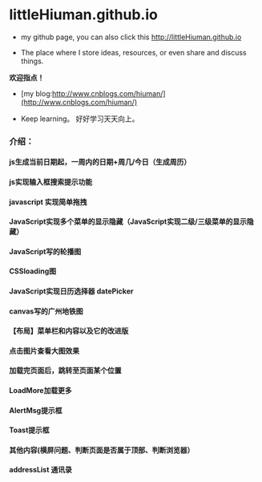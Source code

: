 # littleHiuman.github.io

- my github page, you can also click this http://littleHiuman.github.io

- The place where I store ideas, resources, or even share and discuss things.

**欢迎指点！**

- [my blog:http://www.cnblogs.com/hiuman/](http://www.cnblogs.com/hiuman/)

- Keep learning。 好好学习天天向上。


### 介绍：
#### js生成当前日期起，一周内的日期+周几/今日（生成周历）
#### js实现输入框搜索提示功能
#### javascript 实现简单拖拽
#### JavaScript实现多个菜单的显示隐藏（JavaScript实现二级/三级菜单的显示隐藏）
#### JavaScript写的轮播图

#### CSSloading图
#### JavaScript实现日历选择器 datePicker
#### canvas写的广州地铁图
#### 【布局】菜单栏和内容以及它的改进版
#### 点击图片查看大图效果
#### 加载完页面后，跳转至页面某个位置
#### LoadMore加载更多
#### AlertMsg提示框
#### Toast提示框
#### 其他内容(横屏问题、判断页面是否属于顶部、判断浏览器）

#### addressList 通讯录
